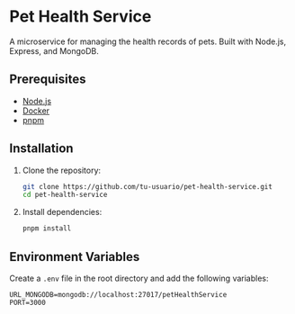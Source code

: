 # Pet Health Service

A microservice for managing the health records of pets. Built with Node.js, Express, and MongoDB.

## Prerequisites

- [Node.js](https://nodejs.org/)
- [Docker](https://www.docker.com/)
- [pnpm](https://pnpm.io/)

## Installation

1. Clone the repository:
    ```bash
    git clone https://github.com/tu-usuario/pet-health-service.git
    cd pet-health-service
    ```

2. Install dependencies:
    ```bash
    pnpm install
    ```

## Environment Variables

Create a `.env` file in the root directory and add the following variables:
```env
URL_MONGODB=mongodb://localhost:27017/petHealthService
PORT=3000
